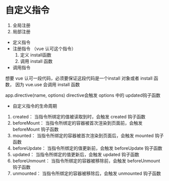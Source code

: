 # 自定义指令
1. 全局注册
2. 局部注册


- 定义指令
- 注册指令  （vue 认可这个指令） 
   1. 定义 install函数
   2. 调用 install 函数
- 调用指令


想要 vue 认可一段代码，必须要保证这段代码是一个install 对象或者 install 函数，
因为 vue.use 会调用 install 函数

app.directive(name, options)  directive会触发 options 中的 updated钩子函数


- 自定义指令的生命周期
1. created： 当指令所绑定的值被读取到时，会触发 created 钩子函数
2. beforeMount： 当指令所绑定的容器被首次渲染到页面前，会触发 beforeMount 钩子函数
3. mounted： 当指令所绑定的容器被首次渲染到页面后，会触发 mounted 钩子函数
4. beforeUpdate： 当指令所绑定的值更新前，会触发 beforeUpdate 钩子函数
5. updated： 当指令所绑定的值更新后，会触发 updated 钩子函数
6. beforeUnmount： 当指令所绑定的容器被移除前，会触发 beforeUnmount 钩子函数
7. unmounted： 当指令所绑定的容器被移除后，会触发 unmounted 钩子函数
